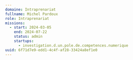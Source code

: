 ```yaml
---
domaine: Intraprenariat
fullname: Michel Pardoux
role: Intraprenariat
missions:
  - start: 2024-03-05
    end: 2024-07-22
    status: admin
    startups:
      - investigation.d.un.pole.de.competences.numerique
uuid: 6f71d7e9-edd1-4c4f-af28-33424a8ef1e0
---
```

